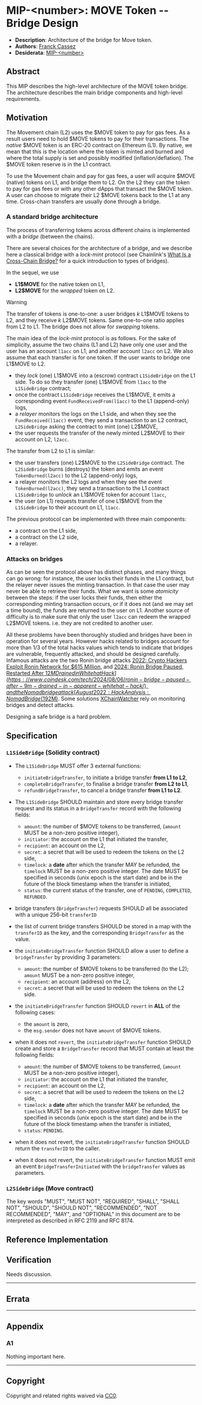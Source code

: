 # MIP-\<number\>: MOVE Token -- Bridge Design

- **Description**: Architecture of the bridge for Move token.
- **Authors**: [Franck Cassez](mailto:franck.cassez@movementlabs.xyz)
- **Desiderata**: [MIP-\<number\>](../MIP/mip-\<number\>)

## Abstract

This MIP describes the high-level architecture of the MOVE token bridge. The architecture describes the main bridge components and high-level requirements.

## Motivation

The Movement chain (L2) uses the \$MOVE token to pay for gas fees. As a result users need to hold \$MOVE tokens to pay for their transactions.
The _native_ \$MOVE token is an ERC-20 contract on Ethereum (L1).  By native, we mean that this is the location where the token is minted and burned and where the total supply is set and possibly modified (inflation/deflation). The \$MOVE token reserve is in the L1 contract.

To use the Movement chain and pay for gas fees, a user will acquire \$MOVE (native) tokens on L1, and bridge them to L2. On the L2 they can the token to pay for gas fees or with any other dApps that transact the \$MOVE token.
A user can choose to migrate their L2 \$MOVE tokens back to the L1 at any time.
Cross-chain transfers are usually done through a bridge.

### A standard bridge architecture

The process of transferring tokens across different chains is implemented with a _bridge_ (between the chains).

There are several choices for the architecture of a bridge, and we describe here a classical bridge with a  _lock-mint_ protocol (see Chainlink's [What Is a Cross-Chain Bridge?](https://chain.link/education-hub/cross-chain-bridge) for a quick introduction to types of bridges).

In the sequel, we use

- **L1\$MOVE** for the native token on L1,
- **L2\$MOVE** for the _wrapped_ token on L2.

> [!WARNING]  
> The transfer of tokens is one-to-one: a user bridges $k$ L1\$MOVE tokens to L2, and they receive $k$ L2\$MOVE tokens. Same one-to-one ratio applies from L2 to L1.  The bridge does not allow for _swapping_ tokens.

The main idea of the _lock-mint_ protocol is as follows. For the sake of simplicity, assume the two chains (L1 and L2) have only one user and the user has an account `l1acc` on L1, and another account `l2acc` on L2.  We also assume that each transfer is for one token.
If the user wants to bridge one L1\$MOVE to L2.

- they _lock_ (one) L1\$MOVE into a (escrow) contract `L1SideBridge` on the L1 side. To do so they transfer (one) L1\$MOVE from `l1acc` to the
    `L1SideBridge` contract;
- once the contract `L1SideBridge` receives the L1\$MOVE, it emits a corresponding event `FundReceivedFrom(l1acc)` to the L1 (append-only) logs,
- a _relayer_ monitors the logs on the L1 side, and when they see the `FundReceived(l1acc)` event, they send a transaction to an L2 contract, `L2SideBridge` asking the contract to mint (one)  L2\$MOVE,
- the user requests the transfer of the newly minted L2\$MOVE to their account on L2, `l2acc`.

The transfer from L2 to L1 is similar:

- the user transfers (one) L2\$MOVE to the `L2SideBridge` contract. The `L2SideBridge` burns (destroys) the token and emits an event
`TokenBurned(l2acc)` to the L2 (append-only) logs,
- a relayer monitors the L2 logs and when they see the event `TokenBurned(l2acc)`, they send a transaction to the L1 contract `L1SideBridge` to _unlock_ an L1\$MOVE token for account `l1acc`,
- the user (on L1)  requests transfer of one L1\$MOVE from the  `L1SideBridge` to their account on L1,   `l1acc`.

The previous protocol can be implemented with three main components:

- a contract on the L1 side,
- a contract on the L2 side,
- a relayer.

### Attacks on bridges

As can be seen the protocol above has distinct phases, and many things can go wrong: for instance, the user locks their funds in the L1 contract, but the relayer never issues the minting transaction. In that case the user may never be able to retrieve their funds.
What we want is some _atomicity_ between the steps: if the user locks their funds, then either the corresponding minting transaction occurs, or if it does not (and we may set a time bound), the funds are returned to the user on L1.
Another source of difficulty is to make sure that only the user `l2acc` can redeem the wrapped L2\$MOVE tokens. i.e. they are not credited to another user.

All these problems have been thoroughly studied and bridges have been in operation for several years. However hacks related to bridges account for more than 1/3 of the total hacks values which tends to indicate that bridges are vulnerable, frequently attacked, and should be designed carefully. Infamous attacks are the two Ronin bridge attacks [2022: Crypto Hackers Exploit Ronin Network for $615 Million](https://www.bankinfosecurity.com/crypto-hackers-exploit-ronin-network-for-615-million-a-18810), and [2024: Ronin Bridge Paused, Restarted After $12M Drained in Whitehat Hack](https://www.coindesk.com/tech/2024/08/06/ronin-bridge-paused-after-9m-drained-in-apparent-whitehat-hack/), and the Nomad bridge attack [August 2022: Hack Analysis: Nomad Bridge ($192M)](https://medium.com/immunefi/hack-analysis-nomad-bridge-august-2022-5aa63d53814a).
Some solutions [XChainWatcher](https://arxiv.org/abs/2410.02029) rely on monitoring bridges and detect attacks.

Designing a safe bridge is a hard problem.

## Specification

### `L1SideBridge` (Solidity contract)

- The `L1SideBridge` MUST offer 3 external functions:
  - `initiateBridgeTransfer`, to initiate a bridge transfer **from L1 to L2**,
  - `completeBridgeTransfer`, to finalise a bridge transfer **from L2 to L1**,
  - `refundBridgeTransfer`, to cancel a bridge transfer **from L1 to L2**.

- The `L1SideBridge` SHOULD maintain and store every bridge transfer request and its status in a `BridgeTransfer` record with the following fields:
  - `amount`: the number of $MOVE tokens to be transferred, (`amount` MUST be a non-zero positive integer),
  - `initiator`: the account on the L1 that initiated the transfer,
  - `recipient`: an account on the L2,
  - `secret`: a secret that will be used to redeem the tokens on the L2 side,
  - `timelock`: a **date** after which the transfer MAY be refunded, the `timelock` MUST be a non-zero positive integer. The date MUST be specified in seconds (unix epoch is the start date) and be in the future of the block timestamp when the transfer is initiated,
  - `status`: the current status of the transfer, one of `PENDING`, `COMPLETED`, `REFUNDED`.
  
- bridge transfers (`BridgeTransfer`) requests SHOULD all be associated with a unique 256-bit `transferID`

- the list of current bridge transfers SHOULD be stored in a map with the `transferID` as the key, and the corresponding `BridgeTransfer` as the value.

- the `initiateBridgeTransfer` function SHOULD allow a user to define a `bridgeTransfer` by providing 3  parameters:
  - `amount`: the number of $MOVE tokens to be transferred (to the L2); `amount` MUST be a non-zero positive integer,
  - `recipient`: an account (address) on the L2,
  - `secret`: a secret that will be used to redeem the tokens on the L2 side.

- the `initiateBridgeTransfer` function SHOULD `revert` in **ALL** of the following cases:
  - the `amount` is zero,
  - the `msg.sender` does not have `amount` of $MOVE tokens.

- when it does not `revert`, the `initiateBridgeTransfer` function SHOULD create and store a  `BridgeTransfer` record that MUST contain at least the following fields:
  - `amount`: the number of $MOVE tokens to be transferred, (`amount` MUST be a non-zero positive integer),
  - `initiator`: the account on the L1 that initiated the transfer,
  - `recipient`: an account on the L2,
  - `secret`: a secret that will be used to redeem the tokens on the L2 side,
  - `timelock`: a **date** after which the transfer MAY be refunded, the `timelock` MUST be a non-zero positive integer. The date MUST be specified in seconds (unix epoch is the start date) and be in the future of the block timestamp when the transfer is initiated,
  - `status`: `PENDING`.

- when it does not revert, the `initiateBridgeTransfer` function SHOULD return the `transferID` to the caller.
- when it does not revert, the `initiateBridgeTransfer` function MUST emit an event `BridgeTransferInitiated` with the `bridgeTransfer` values as parameters.

### `L2SideBridge` (Move contract)
<!--

  The Specification section should describe the syntax and semantics of any new feature. The specification should be detailed enough to allow competing, interoperable implementations.

  It is recommended to follow RFC 2119 and RFC 8170. Do not remove the key word definitions if RFC 2119 and RFC 8170 are followed.

  TODO: Remove this comment before finalizing
-->

The key words "MUST", "MUST NOT", "REQUIRED", "SHALL", "SHALL NOT", "SHOULD", "SHOULD NOT", "RECOMMENDED", "NOT RECOMMENDED", "MAY", and "OPTIONAL" in this document are to be interpreted as described in RFC 2119 and RFC 8174.

## Reference Implementation

<!--
  The Reference Implementation section should include links to and an overview of a minimal implementation that assists in understanding or implementing this specification. The reference implementation is not a replacement for the Specification section, and the proposal should still be understandable without it.

  TODO: Remove this comment before submitting
-->

## Verification

<!--

  All proposals must contain a section that discusses the various aspects of verification pertinent to the introduced changes. This section should address:

  1. **Correctness**: Ensure that the proposed changes behave as expected in all scenarios. Highlight any tests, simulations, or proofs done to validate the correctness of the changes.

  2. **Security Implications**: Address the potential security ramifications of the proposal. This includes discussing security-relevant design decisions, potential vulnerabilities, important discussions, implementation-specific guidance, and pitfalls. Mention any threats, risks, and mitigation strategies associated with the proposal.

  3. **Performance Impacts**: Outline any performance tests conducted and the impact of the proposal on system performance. This could be in terms of speed, resource consumption, or other relevant metrics.

  4. **Validation Procedures**: Describe any procedures, tools, or methodologies used to validate the proposal against its requirements or objectives. 

  5. **Peer Review and Community Feedback**: Highlight any feedback from peer reviews or the community that played a crucial role in refining the verification process or the proposal itself.

  TODO: Remove this comment before submitting
-->

Needs discussion.

---

## Errata
<!--
  Errata should be maintained after publication.

  1. **Transparency and Clarity**: An erratum acknowledges any corrections made post-publication, ensuring that readers are not misled and are always equipped with the most accurate information.

  2. **Accountability**: By noting errors openly, we maintain a high level of responsibility and ownership over our content. It’s an affirmation that we value precision and are ready to correct oversights.

  Each erratum should briefly describe the discrepancy and the correction made, accompanied by a reference to the date and version of the proposal in which the error was identified.

  TODO: Maintain this comment.
-->

---

## Appendix
<!--
  The Appendix should contain an enumerated list of reference materials and notes.

  When referenced elsewhere each appendix should be called out with [A<number>](#A<number>) and should have a matching header.

  TODO: Remove this comment before finalizing.

-->

### A1

Nothing important here.

---

## Copyright

Copyright and related rights waived via [CC0](../LICENSE.md).
